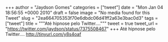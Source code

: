 
+++
author = "Jaydson Gomes"
categories = ["tweet"]
date = "Mon Jan 04 18:56:55 +0000 2010"
draft = false
image = "No media found for this Tweet"
slug = "2ea664705353f70e6dbdc06d41ff2a63e3bac0d3"
tags = ["tweet"]
title = """Até hipnose pelo Twitter...."""
tweet = true
tweet_url = "https://twitter.com/jaydson/status/7375508467"
+++
Até hipnose pelo Twitter.... http://tinyurl.com/y8s4oaf

